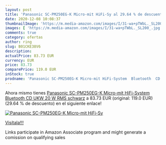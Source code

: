 ```yaml
---
layout: post
title: 'Panasonic SC-PM250EG-K Micro-mit HiFi-Sy al 29.64 % de descuento'
date: 2020-12-08 10:08:37
thumbnailImage: 'https://m.media-amazon.com/images/I/31-wa+pTWbL._SL200_.jpg'
images: [ 'https://m.media-amazon.com/images/I/31-wa+pTWbL._SL200_.jpg' ]
comments: true
category: ofertas
author: ring
slug: B01CKE38V6
description:
actualPrice: 83.73 EUR
currency: EUR
price: 83.73
comparePrice: 119.0 EUR
inStock: true
prodname: 'Panasonic SC-PM250EG-K Micro-mit HiFi-System  Bluetooth  CD  UKW  20 W RMS  schwarz'
---
```


Ahora mismo tienes [Panasonic SC-PM250EG-K Micro-mit HiFi-System  Bluetooth  CD  UKW  20 W RMS  schwarz](https://www.amazon.de/dp/B01CKE38V6/?tag=tolees0ca-21) a 83.73 EUR (original: 119.0 EUR) (29.64 %  de descuento) en el siguiente enlace!

[![Panasonic SC-PM250EG-K Micro-mit HiFi-Sy](https://m.media-amazon.com/images/I/31-wa+pTWbL._SL200_.jpg)](https://www.amazon.de/dp/B01CKE38V6/?tag=tolees0ca-21)

[Visítala!!!](https://www.amazon.de/dp/B01CKE38V6/?tag=tolees0ca-21)

Links participate in Amazon Associate program and might generate a comission on qualifying sales
